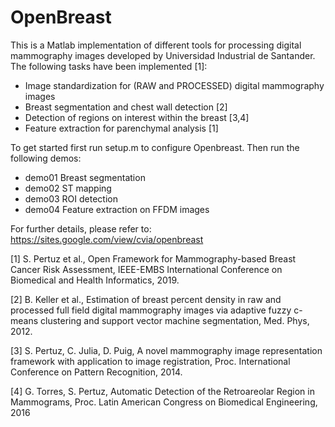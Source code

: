 # OpenBreast
This is a Matlab implementation of different tools for processing digital mammography images developed by Universidad Industrial de Santander. The following tasks have been implemented [1]:

* Image standardization for (RAW and PROCESSED) digital mammography images
* Breast segmentation and chest wall detection [2]
* Detection of regions on interest within the breast [3,4]
* Feature extraction for parenchymal analysis [1]

To get started first run setup.m to configure Openbreast. Then run the following demos:

* demo01		Breast segmentation
* demo02 		ST mapping
* demo03 		ROI detection
* demo04 		Feature extraction on FFDM images

For further details, please refer to: https://sites.google.com/view/cvia/openbreast

[1] S. Pertuz et al., Open Framework for Mammography-based Breast Cancer Risk Assessment, IEEE-EMBS International Conference on Biomedical and Health Informatics, 2019.

[2] B. Keller et al., Estimation of breast percent density in raw and processed full field digital mammography images via adaptive fuzzy c-means clustering and support vector machine segmentation, Med. Phys, 2012.

[3] S. Pertuz, C. Julia, D. Puig, A novel mammography image representation framework with application to image registration, Proc. International Conference on Pattern Recognition, 2014.

[4] G. Torres, S. Pertuz, Automatic Detection of the Retroareolar Region in Mammograms, Proc. Latin American Congress on Biomedical Engineering, 2016
